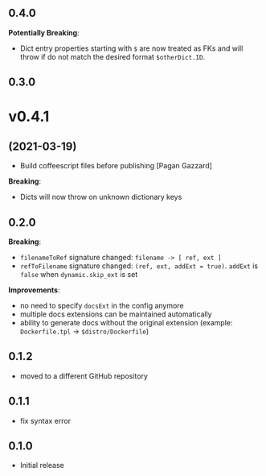 ## 0.4.0
**Potentially Breaking**:
* Dict entry properties starting with `$` are now treated as FKs and will throw if do not match the desired format `$otherDict.ID`.

## 0.3.0

# v0.4.1
## (2021-03-19)

* Build coffeescript files before publishing [Pagan Gazzard]

**Breaking**:
* Dicts will now throw on unknown dictionary keys

## 0.2.0

**Breaking**:
* `filenameToRef` signature changed: `filename -> [ ref, ext ]`
* `refToFilename` signature changed: `(ref, ext, addExt = true)`. `addExt` is `false` when `dynamic.skip_ext` is set

**Improvements**:
* no need to specify `docsExt` in the config anymore
* multiple docs extensions can be maintained automatically
* ability to generate docs without the original extension (example: `Dockerfile.tpl` -> `$distro/Dockerfile`)

## 0.1.2

* moved to a different GitHub repository

## 0.1.1

* fix syntax error

## 0.1.0

* Initial release
